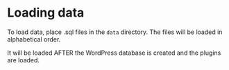 # Loading data

To load data, place .sql files in the `data` directory. The files will be loaded in alphabetical order.

It will be loaded AFTER the WordPress database is created and the plugins are loaded.